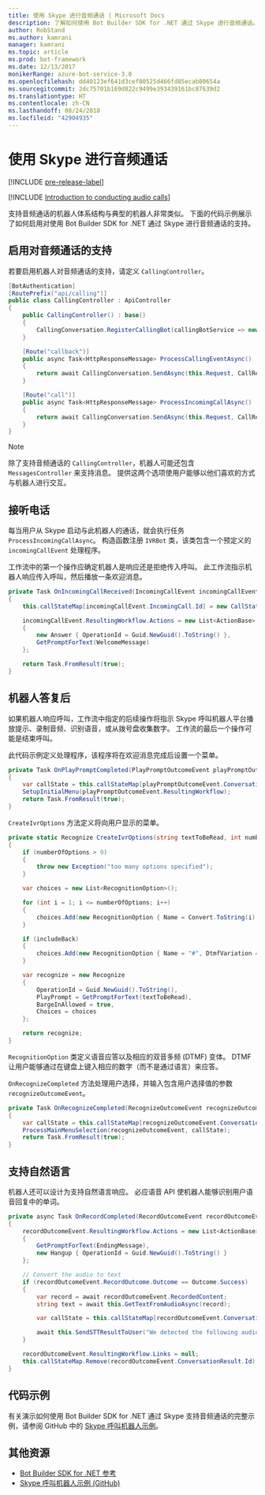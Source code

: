 ```yaml
---
title: 使用 Skype 进行音频通话 | Microsoft Docs
description: 了解如何使用 Bot Builder SDK for .NET 通过 Skype 进行音频通话。
author: RobStand
ms.author: kamrani
manager: kamrani
ms.topic: article
ms.prod: bot-framework
ms.date: 12/13/2017
monikerRange: azure-bot-service-3.0
ms.openlocfilehash: dd40123ef641d3cef80525d466fd85ecab80654a
ms.sourcegitcommit: 2dc75701b169d822c9499e393439161bc87639d2
ms.translationtype: HT
ms.contentlocale: zh-CN
ms.lasthandoff: 08/24/2018
ms.locfileid: "42904935"
---
```

# <a name="conduct-audio-calls-with-skype"></a>使用 Skype 进行音频通话

[!INCLUDE [pre-release-label](../includes/pre-release-label-v3.md)]

[!INCLUDE [Introduction to conducting audio calls](../includes/snippet-audio-call-intro.md)]

支持音频通话的机器人体系结构与典型的机器人非常类似。 下面的代码示例展示了如何启用对使用 Bot Builder SDK for .NET 通过 Skype 进行音频通话的支持。 

## <a name="enable-support-for-audio-calls"></a>启用对音频通话的支持

若要启用机器人对音频通话的支持，请定义 `CallingController`。

```cs
[BotAuthentication]
[RoutePrefix("api/calling")]
public class CallingController : ApiController
{
    public CallingController() : base()
    {
        CallingConversation.RegisterCallingBot(callingBotService => new IVRBot(callingBotService));
    }

    [Route("callback")]
    public async Task<HttpResponseMessage> ProcessCallingEventAsync()
    {
        return await CallingConversation.SendAsync(this.Request, CallRequestType.CallingEvent);
    }

    [Route("call")]
    public async Task<HttpResponseMessage> ProcessIncomingCallAsync()
    {
        return await CallingConversation.SendAsync(this.Request, CallRequestType.IncomingCall);
    }
}
```

> [!NOTE]
> 除了支持音频通话的 `CallingController`，机器人可能还包含 `MessagesController` 来支持消息。 提供这两个选项使用户能够以他们喜欢的方式与机器人进行交互。 <!-- docs on MessagesController are where? -->

##  <a name="answer-the-call"></a>接听电话

每当用户从 Skype 启动与此机器人的通话，就会执行任务 `ProcessIncomingCallAsync`。
构造函数注册 `IVRBot` 类，该类包含一个预定义的 `incomingCallEvent` 处理程序。

工作流中的第一个操作应确定机器人是响应还是拒绝传入呼叫。 此工作流指示机器人响应传入呼叫，然后播放一条欢迎消息。 

```cs
private Task OnIncomingCallReceived(IncomingCallEvent incomingCallEvent)
{
    this.callStateMap[incomingCallEvent.IncomingCall.Id] = new CallState(incomingCallEvent.IncomingCall.Participants);

    incomingCallEvent.ResultingWorkflow.Actions = new List<ActionBase>
    {
        new Answer { OperationId = Guid.NewGuid().ToString() },
        GetPromptForText(WelcomeMessage)
    };

    return Task.FromResult(true);
}
```

## <a name="after-the-bot-answers"></a>机器人答复后

如果机器人响应呼叫，工作流中指定的后续操作将指示 Skype 呼叫机器人平台播放提示、录制音频、识别语音，或从拨号盘收集数字。 工作流的最后一个操作可能是结束呼叫。 

此代码示例定义处理程序，该程序将在欢迎消息完成后设置一个菜单。

```cs
private Task OnPlayPromptCompleted(PlayPromptOutcomeEvent playPromptOutcomeEvent)
{
    var callState = this.callStateMap[playPromptOutcomeEvent.ConversationResult.Id];
    SetupInitialMenu(playPromptOutcomeEvent.ResultingWorkflow);
    return Task.FromResult(true);
}
```

`CreateIvrOptions` 方法定义将向用户显示的菜单。

```cs
private static Recognize CreateIvrOptions(string textToBeRead, int numberOfOptions, bool includeBack)
{
    if (numberOfOptions > 9)
    {
        throw new Exception("too many options specified");
    }

    var choices = new List<RecognitionOption>();

    for (int i = 1; i <= numberOfOptions; i++)
    {
        choices.Add(new RecognitionOption { Name = Convert.ToString(i), DtmfVariation = (char)('0' + i) });
    }

    if (includeBack)
    {
        choices.Add(new RecognitionOption { Name = "#", DtmfVariation = '#' });
    }

    var recognize = new Recognize
    {
        OperationId = Guid.NewGuid().ToString(),
        PlayPrompt = GetPromptForText(textToBeRead),
        BargeInAllowed = true,
        Choices = choices
    };

    return recognize;
}
```

`RecognitionOption` 类定义语音应答以及相应的双音多频 (DTMF) 变体。 DTMF 让用户能够通过在键盘上键入相应的数字（而不是通过语言）来应答。

`OnRecognizeCompleted` 方法处理用户选择，并输入包含用户选择值的参数 `recognizeOutcomeEvent`。

```cs
private Task OnRecognizeCompleted(RecognizeOutcomeEvent recognizeOutcomeEvent)
{
    var callState = this.callStateMap[recognizeOutcomeEvent.ConversationResult.Id];
    ProcessMainMenuSelection(recognizeOutcomeEvent, callState);
    return Task.FromResult(true);
}
```

## <a name="support-natural-language"></a>支持自然语言
机器人还可以设计为支持自然语言响应。 必应语音 API 使机器人能够识别用户语音回复中的单词。

```cs
private async Task OnRecordCompleted(RecordOutcomeEvent recordOutcomeEvent)
{
    recordOutcomeEvent.ResultingWorkflow.Actions = new List<ActionBase>
    {
        GetPromptForText(EndingMessage),
        new Hangup { OperationId = Guid.NewGuid().ToString() }
    };

    // Convert the audio to text
    if (recordOutcomeEvent.RecordOutcome.Outcome == Outcome.Success)
    {
        var record = await recordOutcomeEvent.RecordedContent;
        string text = await this.GetTextFromAudioAsync(record);

        var callState = this.callStateMap[recordOutcomeEvent.ConversationResult.Id];

        await this.SendSTTResultToUser("We detected the following audio: " + text, callState.Participants);
    }

    recordOutcomeEvent.ResultingWorkflow.Links = null;
    this.callStateMap.Remove(recordOutcomeEvent.ConversationResult.Id);
}
```

## <a name="sample-code"></a>代码示例

有关演示如何使用 Bot Builder SDK for .NET 通过 Skype 支持音频通话的完整示例，请参阅 GitHub 中的 <a href="https://github.com/Microsoft/BotBuilder-Samples/tree/master/CSharp/skype-CallingBot" target="_blank">Skype 呼叫机器人示例</a>。

## <a name="additional-resources"></a>其他资源

- <a href="/dotnet/api/?view=botbuilder-3.11.0" target="_blank">Bot Builder SDK for .NET 参考</a>
- <a href="https://github.com/Microsoft/BotBuilder-Samples/tree/master/CSharp/skype-CallingBot" target="_blank">Skype 呼叫机器人示例 (GitHub)</a>
